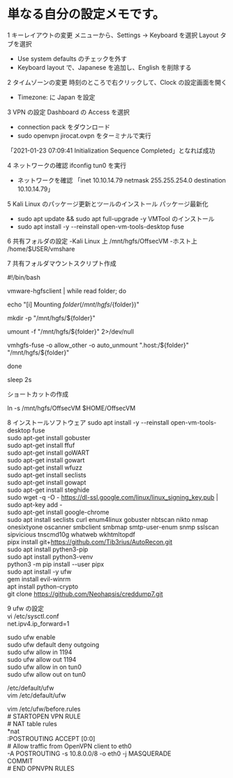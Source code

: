 # 単なる自分の設定メモです。

1 キーレイアウトの変更
メニューから、Settings -> Keyboard を選択
 Layout タブを選択
  - Use system defaults のチェックを外す
  - Keyboard layout で、Japanese を追加し、English を削除する

2 タイムゾーンの変更
 時刻のところで右クリックして、Clock の設定画面を開く
  - Timezone: に Japan を設定

3 VPN の設定
 Dashboard の Access を選択
  - connection pack をダウンロード
  - sudo openvpn jirocat.ovpn をターミナルで実行
  
  「2021-01-23 07:09:41 Initialization Sequence Completed」となれば成功

4 ネットワークの確認
 ifconfig tun0 を実行
  - ネットワークを確認
  「inet 10.10.14.79  netmask 255.255.254.0  destination 10.10.14.79」

5 Kali Linux のパッケージ更新とツールのインストール
 パッケージ最新化
 - sudo apt update && sudo apt full-upgrade -y
 VMTool のインストール
 - sudo apt install -y --reinstall open-vm-tools-desktop fuse

6 共有フォルダの設定
 -Kali Linux 上 /mnt/hgfs/OffsecVM
 -ホスト上 /home/$USER/vmshare

7 共有フォルダマウントスクリプト作成

#!/bin/bash

vmware-hgfsclient | while read folder; do

  echo "[i] Mounting ${folder}   (/mnt/hgfs/${folder})"
  
  mkdir -p "/mnt/hgfs/${folder}"
  
  umount -f "/mnt/hgfs/${folder}" 2>/dev/null
  
  vmhgfs-fuse -o allow_other -o auto_unmount ".host:/${folder}" "/mnt/hgfs/${folder}"

done

sleep 2s

ショートカットの作成

 ln -s /mnt/hgfs/OffsecVM $HOME/OffsecVM

8 インストールソフトウェア
 sudo apt install -y --reinstall open-vm-tools-desktop fuse<BR>
 sudo apt-get install gobuster<BR>
 sudo apt-get install ffuf<BR>
 sudo apt-get install goWART<BR>
 sudo apt-get install gowart<BR>
 sudo apt-get install wfuzz<BR>
 sudo apt-get install seclists<BR>
 sudo apt-get install gowapt<BR>
 sudo apt-get install steghide<BR>
 sudo wget -q -O - https://dl-ssl.google.com/linux/linux_signing_key.pub | sudo apt-key add -<BR>
 sudo apt-get install google-chrome<BR>
 sudo apt install seclists curl enum4linux gobuster nbtscan nikto nmap onesixtyone oscanner smbclient smbmap smtp-user-enum snmp sslscan sipvicious tnscmd10g whatweb wkhtmltopdf<BR>
 pipx install git+https://github.com/Tib3rius/AutoRecon.git<BR>
 sudo apt install pythen3-pip<BR>
 sudo apt install python3-venv<BR>
 python3 -m pip install --user pipx<BR>
 sudo apt install -y ufw<BR>
 gem install evil-winrm<BR>
 apt install python-crypto<BR>
 git clone https://github.com/Neohapsis/creddump7.git<BR>
 
9 ufw の設定<BR>
vi /etc/sysctl.conf<BR>
 net.ipv4.ip_forward=1<BR>

 sudo ufw enable<BR>
 sudo ufw default deny outgoing<BR>
 sudo ufw allow in 1194<BR>
 sudo ufw allow out 1194<BR>
 sudo ufw allow in on tun0<BR>
 sudo ufw allow out on tun0<BR>

 /etc/default/ufw<BR>
 vim /etc/default/ufw<BR>
 
 vim /etc/ufw/before.rules<BR>
 \# STARTOPEN VPN RULE<BR>
 \# NAT table rules<BR>
 *nat<BR>
 \:POSTROUTING ACCEPT [0:0]<BR>
 \# Allow traffic from OpenVPN client to eth0<BR>
 -A POSTROUTING -s 10.8.0.0/8 -o eth0 -j MASQUERADE<BR>
 COMMIT<BR>
 \# END OPNVPN RULES<BR>




